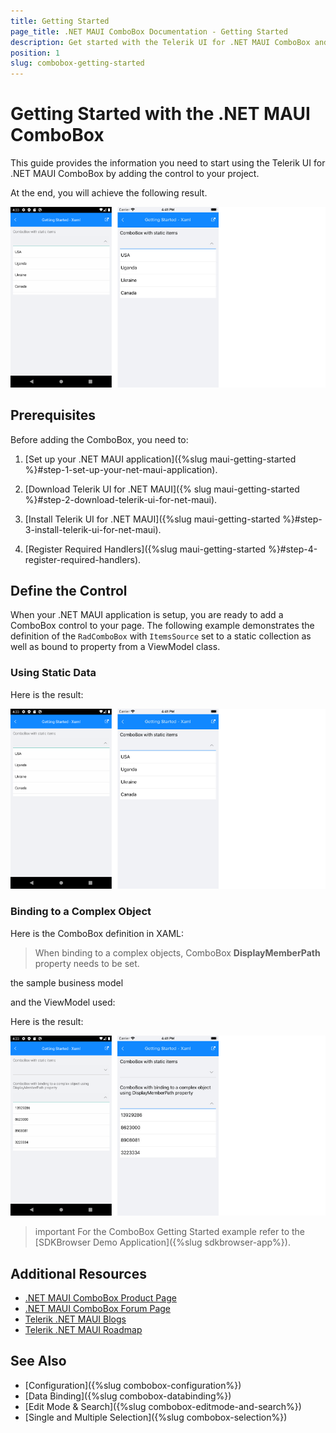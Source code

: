 ```yaml
---
title: Getting Started
page_title: .NET MAUI ComboBox Documentation - Getting Started
description: Get started with the Telerik UI for .NET MAUI ComboBox and add the control to your .NET MAUI project.
position: 1
slug: combobox-getting-started
---
```


# Getting Started with the .NET MAUI ComboBox

This guide provides the information you need to start using the Telerik UI for .NET MAUI ComboBox by adding the control to your project.

At the end, you will achieve the following result.

![ComboBox Getting Started](images/combobox-getting-started.png)

## Prerequisites

Before adding the ComboBox, you need to:

1. [Set up your .NET MAUI application]({%slug maui-getting-started %}#step-1-set-up-your-net-maui-application).

1. [Download Telerik UI for .NET MAUI]({% slug maui-getting-started %}#step-2-download-telerik-ui-for-net-maui).

1. [Install Telerik UI for .NET MAUI]({%slug maui-getting-started %}#step-3-install-telerik-ui-for-net-maui).

1. [Register Required Handlers]({%slug maui-getting-started %}#step-4-register-required-handlers).

## Define the Control

When your .NET MAUI application is setup, you are ready to add a ComboBox control to your page. The following example demonstrates the definition of the `RadComboBox` with `ItemsSource` set to a static collection as well as bound to property from a ViewModel class.

### Using Static Data

<snippet id='combobox-getting-started-static-items-xaml'/>

Here is the result:

![ComboBox Getting Started](images/combobox-getting-started.png)

### Binding to a Complex Object

Here is the ComboBox definition in XAML:

<snippet id='combobox-getting-started-complex-object-xaml'/>

> When binding to a complex objects, ComboBox **DisplayMemberPath** property needs to be set.

the sample business model

<snippet id='combobox-city-businessmodel'/>

and the ViewModel used:

<snippet id='combobox-cities-viewmodel'/>

Here is the result:

![ComboBox Binding](images/combobox-getting-started-complex-data.png)

>important For the ComboBox Getting Started example refer to the [SDKBrowser Demo Application]({%slug sdkbrowser-app%}).

## Additional Resources

- [.NET MAUI ComboBox Product Page](https://www.telerik.com/maui-ui/checkbox)
- [.NET MAUI ComboBox Forum Page](https://www.telerik.com/forums/maui?tagId=1937)
- [Telerik .NET MAUI Blogs](https://www.telerik.com/blogs/mobile-net-maui)
- [Telerik .NET MAUI Roadmap](https://www.telerik.com/support/whats-new/maui-ui/roadmap)

## See Also

- [Configuration]({%slug combobox-configuration%})
- [Data Binding]({%slug combobox-databinding%})
- [Edit Mode & Search]({%slug combobox-editmode-and-search%}) 
- [Single and Multiple Selection]({%slug combobox-selection%})

